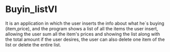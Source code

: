 # Buyin_listVI
It is an application in which the user inserts the info about what he´s buying (item,price), and the program shows a list of all the items the user insert, allowing the user sum all the item's prices and showing the list along with the total amount if the user desires, the user can also delete one item of the list or delete the entire list.

